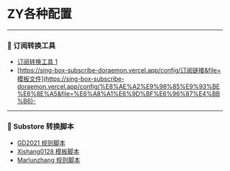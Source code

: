 # ZY各种配置
---

### 🔗 订阅转换工具

- [订阅转换工具 1](https://sub.jojo.cloudns.org/)
- [https://sing-box-subscribe-doraemon.vercel.app/config/订阅链接&file=模板文件](https://sing-box-subscribe-doraemon.vercel.app/config/%E8%AE%A2%E9%98%85%E9%93%BE%E6%8E%A5&file=%E6%A8%A1%E6%9D%BF%E6%96%87%E4%BB%B6)-

---

### 📜 Substore 转换脚本

- [GD2021 规则脚本](https://raw.githubusercontent.com/GD2021/Rule/refs/heads/main/singbox.js#type=1&name=TV)
- [Xishang0128 模板脚本](https://raw.githubusercontent.com/xishang0128/sub-store-template/main/sing-box.js#type=1&name=TV)
- [Marlunzhang 规则脚本](https://raw.githubusercontent.com/marlunzhang/rules/refs/heads/main/sinbox.js#type=1&name=TV)
